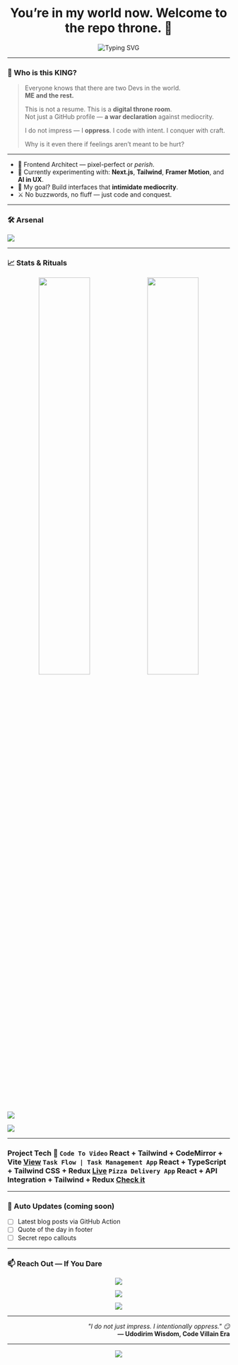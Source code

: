 <!-- README for Udodirim5 -->

<!-- 👑 VILLAIN MODE INITIATED -->

<h1 align="center">You’re in my world now. Welcome to the repo throne. 👑</h1>

<p align="center">
  <img src="https://readme-typing-svg.demolab.com?font=Fira+Code&weight=900&size=40&duration=5000&pause=1000&color=F97316&center=true&vCenter=true&width=1000&lines=VILLAINS+RUN+THIS+REPO.;HEROES+ARE+FOR+BEDTIME+STORIES.;I+WRITE+CODE+THAT+TERRIFIES+BUGS.;I+DON'T+FOLLOW+RULES%2C+I+REWRITE+THEM.;YOU+WANT+A+HAPPY+ENDING%3F+TRY+DISNEY.;KINGS+DON'T+TALK%2C+THEY+DEPLOY.;SCROLL+DOWN+IF+YOU+DARE." alt="Typing SVG" />
</p>

---

### 👑 Who is this KING?

> Everyone knows that there are two Devs in the world.  
> **ME and the rest.**
> 
> This is not a resume. This is a **digital throne room**.  
> Not just a GitHub profile — **a war declaration** against mediocrity.  
> 
> I do not impress — I **oppress**. I code with intent. I conquer with craft.
> 
> Why is it even there if feelings aren’t meant to be hurt?

---

- 🧠 Frontend Architect — pixel-perfect or *perish*.
- 🧪 Currently experimenting with: **Next.js**, **Tailwind**, **Framer Motion**, and **AI in UX**.
- 🎯 My goal? Build interfaces that **intimidate mediocrity**.
- ⚔️ No buzzwords, no fluff — just code and conquest.

---

### 🛠️ Arsenal

<p align="left">
  <img src="https://skillicons.dev/icons?i=html,css,js,ts,react,nextjs,tailwind,figma,vite,git,github,vercel" />
</p>

---

### 📈 Stats & Rituals
<p align="center">
  <img src="https://github-readme-stats.vercel.app/api?username=Udodirim5&show_icons=true&theme=tokyonight&hide_border=true&count_private=true&include_all_commits=true" width="48%" />
  <img src="https://streak-stats.demolab.com?user=Udodirim5&theme=tokyonight&hide_border=true" width="48%" />
</p>

<p align="left">
  <img src="https://github-profile-summary-cards.vercel.app/api/cards/profile-details?username=Udodirim5&theme=tokyonight" />
</p>

<p align="left">
  <img src="https://github-readme-activity-graph.vercel.app/graph?username=Udodirim5&bg_color=0d1117&color=F7931E&line=F97316&point=FFFFFF&hide_border=true" />
</p>

---
<div align="left">

<h3 align="center### 🚀 Latest Work</h3>
> 💼 Wanna know what I’m cooking? You better check the **repos** — I drop heat like it's routine.

<table width="100%">
  <thead>
    <tr>
      <th align="left">Project</th>
      <th align="left">Tech</th>
      <th align="left">🔗</th>
    </tr>
  </thead>
  <tbody>
    <tr>
      <td><code>Code To Video</code></td>
      <td>React + Tailwind + CodeMirror + Vite</td>
      <td><a href="https://code-to-video.vercel.app/">View</a></td>
    </tr>
    <tr>
      <td><code>Task Flow | Task Management App</code></td>
      <td>React + TypeScript + Tailwind CSS + Redux</td>
      <td><a href="https://task-flow-beta-pearl.vercel.app">Live</a></td>
    </tr>
    <tr>
      <td><code>Pizza Delivery App</code></td>
      <td>React + API Integration + Tailwind + Redux</td>
      <td><a href="https://udodirim5.github.io/pizza-delivery/">Check it</a></td>
    </tr>
  </tbody>
</table>

</div>

---

### 🧠 Auto Updates (coming soon)
- [ ] Latest blog posts via GitHub Action
- [ ] Quote of the day in footer
- [ ] Secret repo callouts

---

### 📫 Reach Out — If You Dare

<p align="left" style="display: flex; flex-direction: column; align-items: center; gap: 12px;">
  <a href="mailto:udodirimwisdom@gmail.com">
    <img src="https://img.shields.io/badge/Email-DM%20me%20%F0%9F%91%87-red?style=for-the-badge&logo=gmail&logoColor=white" />
  </a>
  <a href="https://www.linkedin.com/in/udodirim-nnodimele-814b5a287" target="_blank">
    <img src="https://img.shields.io/badge/LinkedIn-In%20Your%20Face-blue?style=for-the-badge&logo=linkedin" />
  </a>
  <a href="https://zeirrow-dev-jz8c.vercel.app" target="_blank">
    <img src="https://img.shields.io/badge/Portfolio-Bow+Before+The+Build-black?style=for-the-badge&logo=vercel&logoColor=white" />
  </a>
</p>
  
---

<p align="right">
  <i>"I do not just impress. I intentionally oppress." 😏</i><br/>
  <b>— Udodirim Wisdom, Code Villain Era</b>
</p>

---

<p align="center">
  <img src="https://readme-typing-svg.demolab.com?font=Fira+Code&size=22&pause=1000&color=FFFFFF&width=500&lines=Villains+run+this+repo.;Don't+believe+me%3F+Scroll+up." />
</p>
